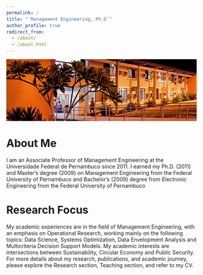 ```yaml
---
permalink: /
title: "`Management Engineering, Ph.D`"
author_profile: true
redirect_from: 
  - /about/
  - /about.html
---
```


<img src="images/CAA-Passarinho-ASCOM.jpg" alt="alt text" title="CAA" />


About Me
======

I am an Associate Professor of Management Engineering at the Universidade Federal de Pernambuco since 2011. I earned my Ph.D. (2011) and Master’s  degree (2009) on Management Engineering from the Federal University of Pernambuco and Bachelor’s (2009) degree from Electronic Engineering from the Federal University of Pernambuco

Research Focus
======

My academic experiences are in the field of Management Engineering, with an emphasis on Operational Research, working mainly on the following topics: Data Science, Systems Optimization, Data Envelopment Analysis and Multicriteria Decision Support Models. My academic interests are intersections between Sustainability, Circular Economy and Public Security.
For more details about my research, publications, and academic journey, please explore the Research section, Teaching section, and refer to my CV.





